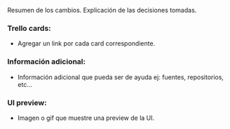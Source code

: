 Resumen de los cambios. Explicación de las decisiones tomadas.

### Trello cards:
* Agregar un link por cada card correspondiente.

### Información adicional:
* Información adicional que pueda ser de ayuda ej: fuentes, repositorios, etc...

### UI preview:
* Imagen o gif que muestre una preview de la UI.